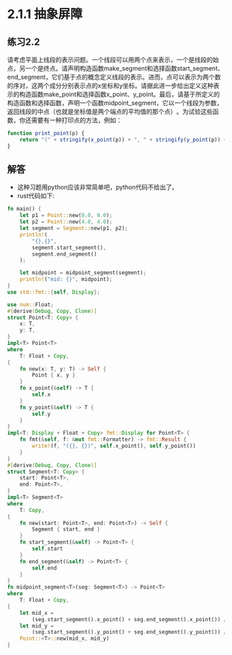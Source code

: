 # 2.1.1 抽象屏障
## 练习2.2
请考虑平面上线段的表示问题。一个线段可以用两个点来表示，一个是线段的始点，另一个是终点。请声明构造函数make_segment和选择函数start_segment、end_segment，它们基于点的概念定义线段的表示。进而，点可以表示为两个数的序对，这两个成分分别表示点的x坐标和y坐标。请据此进一步给出定义这种表示的构造函数make_point和选择函数x_point、y_point。最后，请基于所定义的构造函数和选择函数，声明一个函数midpoint_segment，它以一个线段为参数，返回线段的中点（也就是坐标值是两个端点的平均值的那个点）​。为试验这些函数，你还需要有一种打印点的方法，例如：
```javascript
function print_point(p) {
    return "(" + stringify(x_point(p)) + ", " + stringify(y_point(p)) + ")";
}
```

## 解答
* 这种习题用python应该非常简单吧，python代码不给出了。
* rust代码如下:
```rust
fn main() {
    let p1 = Point::new(0.0, 0.0);
    let p2 = Point::new(4.0, 4.0);
    let segment = Segment::new(p1, p2);
    println!(
        "{},{}",
        segment.start_segment(),
        segment.end_segment()
    );

    let midpoint = midpoint_segment(segment);
    println!("mid: {}", midpoint);
}
use std::fmt::{self, Display};

use num::Float;
#[derive(Debug, Copy, Clone)]
struct Point<T: Copy> {
    x: T,
    y: T,
}
impl<T> Point<T>
where
    T: Float + Copy,
{
    fn new(x: T, y: T) -> Self {
        Point { x, y }
    }
    fn x_point(&self) -> T {
        self.x
    }
    fn y_point(&self) -> T {
        self.y
    }
}
impl<T: Display + Float + Copy> fmt::Display for Point<T> {
    fn fmt(&self, f: &mut fmt::Formatter) -> fmt::Result {
        write!(f, "({}, {})", self.x_point(), self.y_point())
    }
}
#[derive(Debug, Copy, Clone)]
struct Segment<T: Copy> {
    start: Point<T>,
    end: Point<T>,
}
impl<T> Segment<T>
where
    T: Copy,
{
    fn new(start: Point<T>, end: Point<T>) -> Self {
        Segment { start, end }
    }
    fn start_segment(&self) -> Point<T> {
        self.start
    }
    fn end_segment(&self) -> Point<T> {
        self.end
    }
}
fn midpoint_segment<T>(seg: Segment<T>) -> Point<T>
where
    T: Float + Copy,
{
    let mid_x =
        (seg.start_segment().x_point() + seg.end_segment().x_point()) / T::from(2.0).unwrap();
    let mid_y =
        (seg.start_segment().y_point() + seg.end_segment().y_point()) / T::from(2.0).unwrap();
    Point::<T>::new(mid_x, mid_y)
}
```